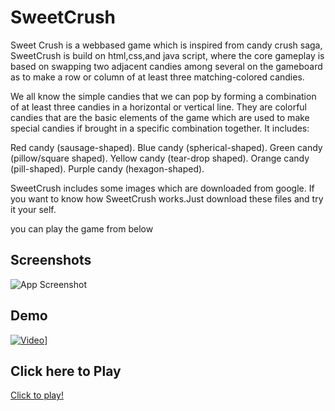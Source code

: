 
# SweetCrush

Sweet Crush is a webbased game which is inspired from candy crush saga, SweetCrush is build on html,css,and java script, where the core gameplay is based on swapping two adjacent candies among several on the gameboard as to make a row or column of at least three matching-colored candies.

We all know the simple candies that we can pop by forming a combination of at least three candies in a horizontal or vertical line. They are colorful candies that are the basic elements of the game which are used to make special candies if brought in a specific combination together. It includes:

Red candy (sausage-shaped).
Blue candy (spherical-shaped).
Green candy (pillow/square shaped).
Yellow candy (tear-drop shaped).
Orange candy (pill-shaped).
Purple candy (hexagon-shaped).

SweetCrush includes some images which are downloaded from google.
If you want to know how SweetCrush works.Just download these files and try it your self.


you can play the game from below



## Screenshots

![App Screenshot](https://github.com/yaswanthteja/Sweetcrush/blob/main/Screenshot%202021-10-28%20220148.png)


## Demo
[![Video](https://img.youtu.be/Rwj6bHrmT5M/maxresdefault.jpg)](https://youtu.be/Rwj6bHrmT5M)]




## Click here to Play
[Click to play!](https://yashtuf.itch.io/sweetcrush) 
